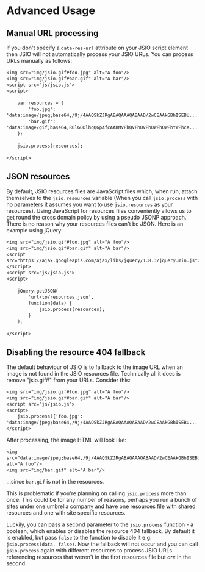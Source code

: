 Advanced Usage
==============


Manual URL processing
---------------------

If you don't specify a `data-res-url` attribute on your JSIO script element then JSIO will not automatically process your JSIO URLs. You can process URLs manually as follows:

	<img src="img/jsio.gif#foo.jpg" alt="A foo"/>
	<img src="img/jsio.gif#bar.gif" alt="A bar"/>
	<script src="js/jsio.js">
	<script>
		
		var resources = {
			'foo.jpg': 'data:image/jpeg;base64,/9j/4AAQSkZJRgABAQAAAQABAAD/2wCEAAkGBhISEBU...',
			'bar.gif': 'data:image/gif;base64,R0lGODlhqQGpAfcAABMVFhQVFhUVFhUWFhQWFhYWFhcX...'
		};
		
		jsio.process(resources);
		
	</script>


JSON resources
--------------

By default, JSIO resources files are JavaScript files which, when run, attach themselves to the `jsio.resources` variable (When you call `jsio.process` with no parameters it assumes you want to use `jsio.resources` as your resources). Using JavaScript for resources files conveniently allows us to get round the cross domain policy by using a pseudo JSONP approach. There is no reason why your resources files can't be JSON. Here is an example using jQuery:

	<img src="img/jsio.gif#foo.jpg" alt="A foo"/>
	<img src="img/jsio.gif#bar.gif" alt="A bar"/>
	<script src="https://ajax.googleapis.com/ajax/libs/jquery/1.8.3/jquery.min.js"></script>
	<script src="js/jsio.js">
	<script>
		
		jQuery.getJSON(
			'url/to/resources.json',
			function(data) {
				jsio.process(resources);
			}
		);
		
	</script>


Disabling the resource 404 fallback
-----------------------------------

The default behaviour of JSIO is to fallback to the image URL when an image is not found in the JSIO resources file. Technically all it does is remove "jsio.gif#" from your URLs. Consider this:
 
	<img src="img/jsio.gif#foo.jpg" alt="A foo"/>
	<img src="img/jsio.gif#bar.gif" alt="A bar"/>
	<script src="js/jsio.js">
	<script>
		jsio.process({'foo.jpg': 'data:image/jpeg;base64,/9j/4AAQSkZJRgABAQAAAQABAAD/2wCEAAkGBhISEBU...'});
	</script>

After processing, the image HTML will look like:

	<img src="data:image/jpeg;base64,/9j/4AAQSkZJRgABAQAAAQABAAD/2wCEAAkGBhISEBU..." alt="A foo"/>
	<img src="img/bar.gif" alt="A bar"/>

...since `bar.gif` is not in the resources.

This is problematic if you're planning on calling `jsio.process` more than once. This could be for any number of reasons, perhaps you run a bunch of sites under one umbrella company and have one resources file with shared resources and one with site specific resources.

Luckily, you can pass a second parameter to the `jsio.process` function - a boolean, which enables or disables the resource 404 fallback. By default it is enabled, but pass `false` to the function to disable it e.g. `jsio.process(data, false)`. Now the fallback will not occur and you can call `jsio.process` again with different resources to process JSIO URLs referencing resources that weren't in the first resources file but _are_ in the second.